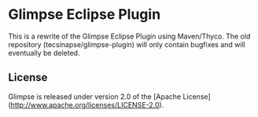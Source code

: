 Glimpse Eclipse Plugin
======================

This is a rewrite of the Glimpse Eclipse Plugin using Maven/Thyco. 
The old repository (tecsinapse/glimpse-plugin) will only contain bugfixes 
and will eventually be deleted.

## License

Glimpse is released under version 2.0 of the [Apache License] (http://www.apache.org/licenses/LICENSE-2.0).